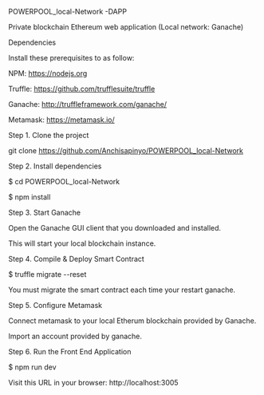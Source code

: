 POWERPOOL_local-Network -DAPP

Private blockchain Ethereum web application (Local network: Ganache)

Dependencies

Install these prerequisites to as follow:
 
NPM: https://nodejs.org

Truffle: https://github.com/trufflesuite/truffle

Ganache: http://truffleframework.com/ganache/

Metamask: https://metamask.io/


Step 1. Clone the project

git clone https://github.com/Anchisapinyo/POWERPOOL_local-Network

Step 2. Install dependencies

$ cd POWERPOOL_local-Network

$ npm install

Step 3. Start Ganache

Open the Ganache GUI client that you downloaded and installed.

This will start your local blockchain instance. 

Step 4. Compile & Deploy Smart Contract

$ truffle migrate --reset 

You must migrate the smart contract each time your restart ganache.

Step 5. Configure Metamask

Connect metamask to your local Etherum blockchain provided by Ganache.

Import an account provided by ganache.

Step 6. Run the Front End Application

$ npm run dev 

Visit this URL in your browser: http://localhost:3005

